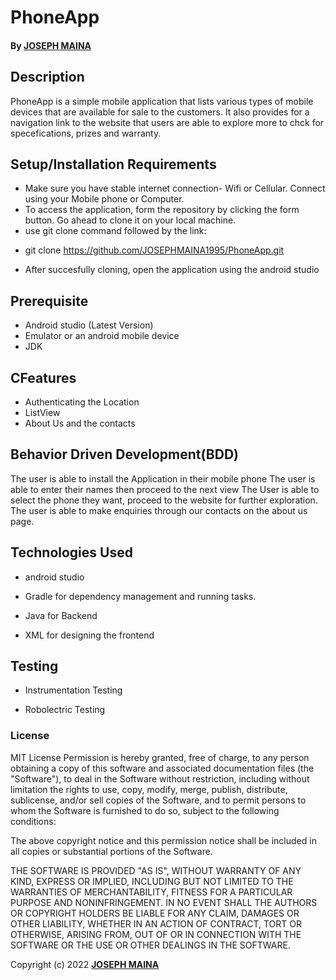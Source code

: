 # PhoneApp

#### By **[JOSEPH MAINA](https://github.com/JOSEPHMAINA1995)**

## Description

PhoneApp is a simple mobile application that lists various types of mobile devices that are available for sale to the customers. It also provides for a navigation link to the website that users are able to explore more to chck for specefications, prizes and warranty.

## Setup/Installation Requirements

- Make sure you have stable internet connection- Wifi or Cellular. Connect using your Mobile phone or Computer.
- To access the application, form the repository by clicking the form button. Go ahead to clone it on your local machine.
- use git clone command followed by the link: 
* git clone https://github.com/JOSEPHMAINA1995/PhoneApp.git
- After succesfully cloning, open the application using the android studio


## Prerequisite
* Android studio (Latest Version)
* Emulator or an android mobile device
* JDK	
	
## CFeatures

* Authenticating the Location
* ListView
* About Us and the contacts


## Behavior Driven Development(BDD)

The user is able to install the Application in their mobile phone
The user is able to enter their names then proceed to the next view
The User is able to select the phone they want, proceed to the website for further exploration.
The user is able to make enquiries through our contacts on the about us page.


## Technologies Used

* android studio

* Gradle for dependency management and running tasks.

* Java for Backend

* XML for designing the frontend


 
## Testing
* Instrumentation Testing

* Robolectric Testing


### License


MIT License
Permission is hereby granted, free of charge, to any person obtaining a copy
of this software and associated documentation files (the "Software"), to deal
in the Software without restriction, including without limitation the rights
to use, copy, modify, merge, publish, distribute, sublicense, and/or sell
copies of the Software, and to permit persons to whom the Software is
furnished to do so, subject to the following conditions:

The above copyright notice and this permission notice shall be included in all
copies or substantial portions of the Software.

THE SOFTWARE IS PROVIDED "AS IS", WITHOUT WARRANTY OF ANY KIND, EXPRESS OR
IMPLIED, INCLUDING BUT NOT LIMITED TO THE WARRANTIES OF MERCHANTABILITY,
FITNESS FOR A PARTICULAR PURPOSE AND NONINFRINGEMENT. IN NO EVENT SHALL THE
AUTHORS OR COPYRIGHT HOLDERS BE LIABLE FOR ANY CLAIM, DAMAGES OR OTHER
LIABILITY, WHETHER IN AN ACTION OF CONTRACT, TORT OR OTHERWISE, ARISING FROM,
OUT OF OR IN CONNECTION WITH THE SOFTWARE OR THE USE OR OTHER DEALINGS IN THE
SOFTWARE.<br>

Copyright (c) 2022 **[JOSEPH MAINA](https://github.com/JOSEPHMAINA1995)**
